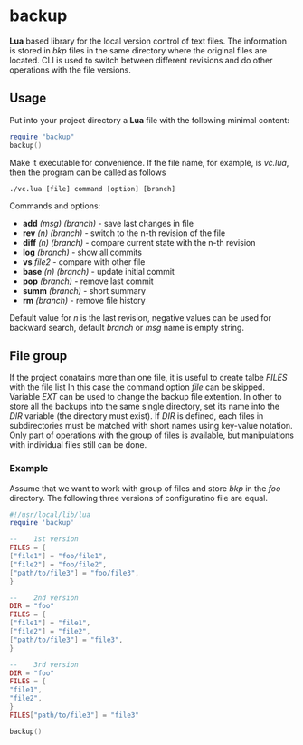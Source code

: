 # backup

**Lua** based library for the local version control of text files. The information is stored in _bkp_ files in the same directory where the original files are located. CLI is used to switch between different revisions and do other operations with the file versions.

## Usage

Put into your project directory a **Lua** file with the following minimal content:

```lua
require "backup"
backup()
```
Make it executable for convenience. If the file name, for example, is _vc.lua_, then the program can be called as follows

```
./vc.lua [file] command [option] [branch]
```

Commands and options: 
- **add** _(msg)_ _(branch)_ - save last changes in file
- **rev** _(n)_ _(branch)_ - switch to the n-th revision of the file
- **diff** _(n)_ _(branch)_ - compare current state with the n-th revision
- **log** _(branch)_ - show all commits
- **vs** _file2_ - compare with other file 
- **base** _(n)_ _(branch)_ - update initial commit
- **pop** _(branch)_ - remove last commit
- **summ** _(branch)_ - short summary
- **rm** _(branch)_ - remove file history

Default value for _n_ is the last revision, negative values can be used for backward search, default _branch_ or _msg_ name is empty string.

## File group

If the project conatains more than one file, it is useful to create talbe _FILES_ with the file list In this case the command option _file_ can be skipped. Variable _EXT_ can be used to change the backup file extention.
In other to store all the backups into the same single directory, set its name into the _DIR_ variable (the directory must exist). If _DIR_ is defined, each files in subdirectories must be matched with short names using key-value notation.
Only part of operations with the group of files is available, but manipulations with individual files still can be done. 

### Example 

Assume that we want to work with group of files and store _bkp_ in the _foo_ directory. The following three versions of configuratino file are equal. 
```lua
#!/usr/local/lib/lua
require 'backup'

--    1st version
FILES = {
["file1"] = "foo/file1",
["file2"] = "foo/file2",
["path/to/file3"] = "foo/file3",
}

--    2nd version
DIR = "foo"
FILES = {
["file1"] = "file1",
["file2"] = "file2",
["path/to/file3"] = "file3",
}

--    3rd version
DIR = "foo"
FILES = {
"file1",
"file2",
}
FILES["path/to/file3"] = "file3"

backup()
```

